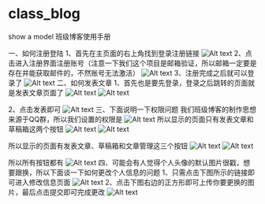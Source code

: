 # class_blog
show a model 
班级博客使用手册

一、如何注册登陆
1、首先在主页面的右上角找到登录注册链接
![Alt text](https://github.com/2014214128/class_blog/master/web/src/images/description/1.png)
2、点击进入注册界面注册账号（注意一下我们这个项目是邮箱验证，所以邮箱一定要是存在并能获取邮件的，不然账号无法激活）
![Alt text](https://github.com/2014214128/class_blog/master/web/src/images/description/2.png)
3、注册完成之后就可以登录了
![Alt text](https://github.com/2014214128/class_blog/master/web/src/images/description/3.png)
二、如何发表文章
1、首先也是要先登录，登录之后跳转的页面就是发表文章页面了
![Alt text](https://github.com/2014214128/class_blog/master/web/src/images/description/4.png)
![Alt text](https://github.com/2014214128/class_blog/master/web/src/images/description/5.png)

2、点击发表即可
![Alt text](https://github.com/2014214128/class_blog/master/web/src/images/description/6.png)
三、下面说明一下权限问题
我们班级博客的制作思想来源于QQ群，所以我们设置的权限是
![Alt text](https://github.com/2014214128/class_blog/master/web/src/images/description/7.png)
所以显示的页面只有发表文章和草稿箱这两个按钮
![Alt text](https://github.com/2014214128/class_blog/master/web/src/images/description/8.png)
![Alt text](https://github.com/2014214128/class_blog/master/web/src/images/description/9.png)

所以显示的页面有发表文章、草稿箱和文章管理这三个按钮
![Alt text](https://github.com/2014214128/class_blog/master/web/src/images/description/10.png)
![Alt text](https://github.com/2014214128/class_blog/master/web/src/images/description/11.png)

所以所有按钮都有
![Alt text](https://github.com/2014214128/class_blog/master/web/src/images/description/12.png)
四、可能会有人觉得个人头像的默认图片很戳，想要跟换，所以下面谈一下如何更改个人信息的问题
1、只需点击下图所示的链接即可进入修改信息页面
![Alt text](https://github.com/2014214128/class_blog/master/web/src/images/description/13.png)
2、点击下图右边的正方形即可上传你要更换的图片，最后点击提交即可完成更改
![Alt text](https://github.com/2014214128/class_blog/master/web/src/images/description/14.png)

